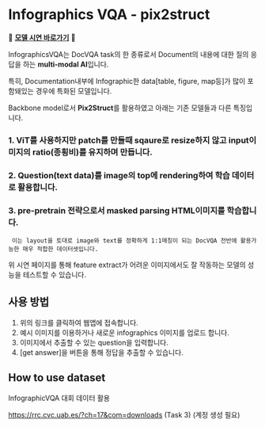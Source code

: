 # Infographics VQA - pix2struct


🚀 **[모델 시연 바로가기](https://app-test-hapfsdaay6yfrirfdoagqg.streamlit.app/)** 🚀

InfographicsVQA는 DocVQA task의 한 종류로서 Document의 내용에 대한 질의 응답을 하는 **multi-modal AI**입니다.

특히, Documentation내부에 Infographic한 data[table, figure, map등]가 많이 포함돼있는 경우에 특화된 모델입니다.

Backbone model로서 **Pix2Struct**를 활용하였고 아래는 기존 모델들과 다른 특징입니다.

### 1. ViT를 사용하지만 patch를 만들때 sqaure로 resize하지 않고 input이미지의 ratio(종횡비)를 유지하며 만듭니다.
### 2. Question(text data)를 image의 top에 rendering하여 학습 데이터로 활용합니다.
### 3. pre-pretrain 전략으로서 masked parsing HTML이미지를 학습합니다.
     이는 layout을 토대로 image와 text를 정확하게 1:1매칭이 되는 DocVQA 전반에 활용가능한 매우 적합한 데이터셋입니다.


위 시연 페이지를 통해 feature extract가 어려운 이미지에서도 잘 작동하는 모델의 성능을 테스트할 수 있습니다.

## 사용 방법

1. 위의 링크를 클릭하여 웹앱에 접속합니다.
2. 예시 이미지를 이용하거나 새로운 infographics 이미지를 업로드 합니다.
3. 이미지에서 추출할 수 있는 question을 입력합니다.
4. [get answer]을 버튼을 통해 정답을 추출할 수 있습니다.

## How to use dataset
InfographicVQA 대회 데이터 활용

https://rrc.cvc.uab.es/?ch=17&com=downloads (Task 3) (계정 생성 필요)
